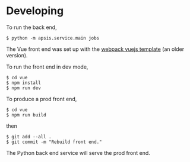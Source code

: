 # Developing

To run the back end,
```
$ python -m apsis.service.main jobs
```

The Vue front end was set up with the [webpack vuejs
template](https://vuejs-templates.github.io/webpack/) (an older version).

To run the front end in dev mode,
```
$ cd vue
$ npm install
$ npm run dev
```

To produce a prod front end, 
```
$ cd vue
$ npm run build
```
then
```
$ git add --all .
$ git commit -m "Rebuild front end."
```

The Python back end service will serve the prod front end.

